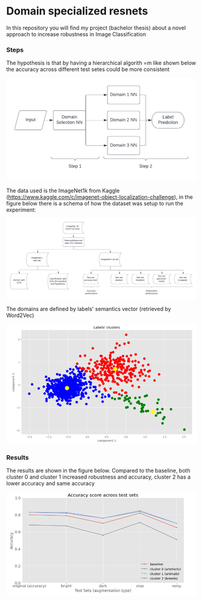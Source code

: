 # Domain specialized resnets

In this repository you will find my project (bachelor thesis) about a novel approach to increase robustness in Image Classification

### Steps

The hypothesis is that by having a hierarchical algorith =m like shown below the accuracy across different test setes could be more consistent

![Alt text](images/Image_algorithm.png)

The data used is the ImageNet1k from Kaggle (https://www.kaggle.com/c/imagenet-object-localization-challenge), in the figure below there is a schema of how the dataset was setup to run the experiment:

![Alt text](images/schema.png)

The domains are defined by labels' semantics vector (retrieved by Word2Vec)

![Alt text](images/3clusters.png)

### Results

The results are shown in the figure below.
Compared to the baseline, both cluster 0 and cluster 1 increased robustness and accuracy, cluster 2 has a lower accuracy and same accuracy

![Alt text](images/results.png)
